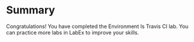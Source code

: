 # Summary

Congratulations! You have completed the Environment Is Travis CI lab. You can practice more labs in LabEx to improve your skills.
